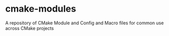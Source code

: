 # cmake-modules

A repository of CMake Module and Config and Macro files for common use across  CMake projects